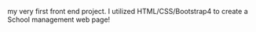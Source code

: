 my very first front end project. I utilized HTML/CSS/Bootstrap4 to create a  School management web page!

